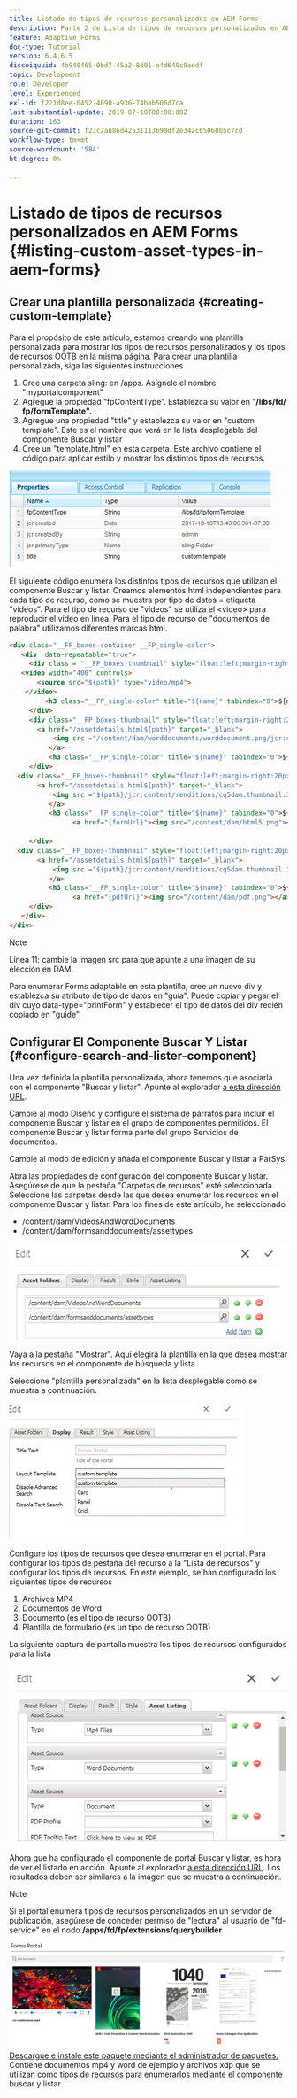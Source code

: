 ```yaml
---
title: Listado de tipos de recursos personalizados en AEM Forms
description: Parte 2 de Lista de tipos de recursos personalizados en AEM Forms
feature: Adaptive Forms
doc-type: Tutorial
version: 6.4,6.5
discoiquuid: 4b940465-0bd7-45a2-8d01-e4d640c9aedf
topic: Development
role: Developer
level: Experienced
exl-id: f221d8ee-0452-4690-a936-74bab506d7ca
last-substantial-update: 2019-07-10T00:00:00Z
duration: 163
source-git-commit: f23c2ab86d42531113690df2e342c65060b5c7cd
workflow-type: tm+mt
source-wordcount: '584'
ht-degree: 0%

---
```


# Listado de tipos de recursos personalizados en AEM Forms {#listing-custom-asset-types-in-aem-forms}

## Crear una plantilla personalizada {#creating-custom-template}

Para el propósito de este artículo, estamos creando una plantilla personalizada para mostrar los tipos de recursos personalizados y los tipos de recursos OOTB en la misma página. Para crear una plantilla personalizada, siga las siguientes instrucciones

1. Cree una carpeta sling: en /apps. Asígnele el nombre &quot;myportalcomponent&quot;
1. Agregue la propiedad “fpContentType”. Establezca su valor en &quot;**/libs/fd/ fp/formTemplate&quot;.**
1. Agregue una propiedad &quot;title&quot; y establezca su valor en &quot;custom template&quot;. Este es el nombre que verá en la lista desplegable del componente Buscar y listar
1. Cree un &quot;template.html&quot; en esta carpeta. Este archivo contiene el código para aplicar estilo y mostrar los distintos tipos de recursos.

![appsfolder](assets/appsfolder_.png)

El siguiente código enumera los distintos tipos de recursos que utilizan el componente Buscar y listar. Creamos elementos html independientes para cada tipo de recurso, como se muestra por tipo de datos = etiqueta &quot;videos&quot;. Para el tipo de recurso de &quot;vídeos&quot; se utiliza el &lt;video> para reproducir el vídeo en línea. Para el tipo de recurso de &quot;documentos de palabra&quot; utilizamos diferentes marcas html.

```html
<div class="__FP_boxes-container __FP_single-color">
   <div  data-repeatable="true">
     <div class = "__FP_boxes-thumbnail" style="float:left;margin-right:20px;" data-type = "videos">
   <video width="400" controls>
       <source src="${path}" type="video/mp4">
    </video>
         <h3 class="__FP_single-color" title="${name}" tabindex="0">${name}</h3>
     </div>
     <div class="__FP_boxes-thumbnail" style="float:left;margin-right:20px;" data-type = "worddocuments">
       <a href="/assetdetails.html${path}" target="_blank">
           <img src ="/content/dam/worddocuments/worddocument.png/jcr:content/renditions/cq5dam.thumbnail.319.319.png"/>
          </a>
          <h3 class="__FP_single-color" title="${name}" tabindex="0">${name}</h3>
     </div>
  <div class="__FP_boxes-thumbnail" style="float:left;margin-right:20px;" data-type = "xfaForm">
       <a href="/assetdetails.html${path}" target="_blank">
           <img src ="${path}/jcr:content/renditions/cq5dam.thumbnail.319.319.png"/>
          </a>
          <h3 class="__FP_single-color" title="${name}" tabindex="0">${name}</h3>
                <a href="{formUrl}"><img src="/content/dam/html5.png"></a><p>

     </div>
  <div class="__FP_boxes-thumbnail" style="float:left;margin-right:20px;" data-type = "printForm">
       <a href="/assetdetails.html${path}" target="_blank">
           <img src ="${path}/jcr:content/renditions/cq5dam.thumbnail.319.319.png"/>
          </a>
          <h3 class="__FP_single-color" title="${name}" tabindex="0">${name}</h3>
                <a href="{pdfUrl}"><img src="/content/dam/pdf.png"></a><p>
     </div>
   </div>
</div>
```

>[!NOTE]
>
>Línea 11: cambie la imagen src para que apunte a una imagen de su elección en DAM.
>
>Para enumerar Forms adaptable en esta plantilla, cree un nuevo div y establezca su atributo de tipo de datos en &quot;guía&quot;. Puede copiar y pegar el div cuyo data-type=&quot;printForm&quot; y establecer el tipo de datos del div recién copiado en &quot;guide&quot;

## Configurar El Componente Buscar Y Listar {#configure-search-and-lister-component}

Una vez definida la plantilla personalizada, ahora tenemos que asociarla con el componente &quot;Buscar y listar&quot;. Apunte al explorador [a esta dirección URL](http://localhost:4502/editor.html/content/AemForms/CustomPortal.html).

Cambie al modo Diseño y configure el sistema de párrafos para incluir el componente Buscar y listar en el grupo de componentes permitidos. El componente Buscar y listar forma parte del grupo Servicios de documentos.

Cambie al modo de edición y añada el componente Buscar y listar a ParSys.

Abra las propiedades de configuración del componente Buscar y listar. Asegúrese de que la pestaña &quot;Carpetas de recursos&quot; esté seleccionada. Seleccione las carpetas desde las que desea enumerar los recursos en el componente Buscar y listar. Para los fines de este artículo, he seleccionado

* /content/dam/VideosAndWordDocuments
* /content/dam/formsanddocuments/assettypes

![assetfolder](assets/selectingassetfolders.png)

Vaya a la pestaña &quot;Mostrar&quot;. Aquí elegirá la plantilla en la que desea mostrar los recursos en el componente de búsqueda y lista.

Seleccione &quot;plantilla personalizada&quot; en la lista desplegable como se muestra a continuación.

![lista de búsqueda](assets/searchandlistercomponent.gif)

Configure los tipos de recursos que desea enumerar en el portal. Para configurar los tipos de pestaña del recurso a la &quot;Lista de recursos&quot; y configurar los tipos de recursos. En este ejemplo, se han configurado los siguientes tipos de recursos

1. Archivos MP4
1. Documentos de Word
1. Documento (es el tipo de recurso OOTB)
1. Plantilla de formulario (es un tipo de recurso OOTB)

La siguiente captura de pantalla muestra los tipos de recursos configurados para la lista

![assettypes](assets/assettypes.png)

Ahora que ha configurado el componente de portal Buscar y listar, es hora de ver el listado en acción. Apunte al explorador [a esta dirección URL](http://localhost:4502/content/AemForms/CustomPortal.html?wcmmode=disabled). Los resultados deben ser similares a la imagen que se muestra a continuación.

>[!NOTE]
>
>Si el portal enumera tipos de recursos personalizados en un servidor de publicación, asegúrese de conceder permiso de &quot;lectura&quot; al usuario de &quot;fd-service&quot; en el nodo **/apps/fd/fp/extensions/querybuilder**

![assettypes](assets/assettypeslistings.png)
[Descargue e instale este paquete mediante el administrador de paquetes.](assets/customassettypekt1.zip) Contiene documentos mp4 y word de ejemplo y archivos xdp que se utilizan como tipos de recursos para enumerarlos mediante el componente buscar y listar
